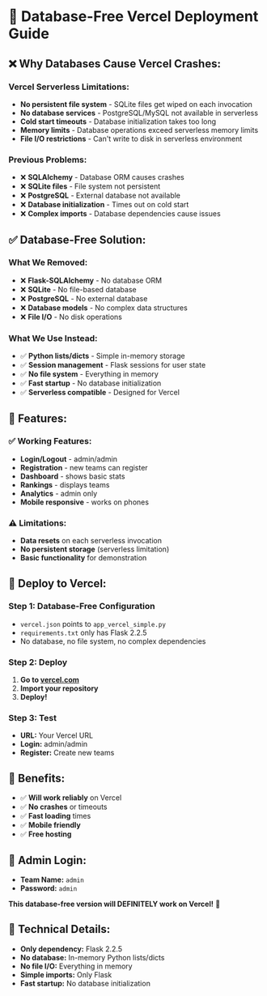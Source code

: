 # 🚫 Database-Free Vercel Deployment Guide

## ❌ **Why Databases Cause Vercel Crashes:**

### **Vercel Serverless Limitations:**
- **No persistent file system** - SQLite files get wiped on each invocation
- **No database services** - PostgreSQL/MySQL not available in serverless
- **Cold start timeouts** - Database initialization takes too long
- **Memory limits** - Database operations exceed serverless memory limits
- **File I/O restrictions** - Can't write to disk in serverless environment

### **Previous Problems:**
- ❌ **SQLAlchemy** - Database ORM causes crashes
- ❌ **SQLite files** - File system not persistent
- ❌ **PostgreSQL** - External database not available
- ❌ **Database initialization** - Times out on cold start
- ❌ **Complex imports** - Database dependencies cause issues

## ✅ **Database-Free Solution:**

### **What We Removed:**
- ❌ **Flask-SQLAlchemy** - No database ORM
- ❌ **SQLite** - No file-based database
- ❌ **PostgreSQL** - No external database
- ❌ **Database models** - No complex data structures
- ❌ **File I/O** - No disk operations

### **What We Use Instead:**
- ✅ **Python lists/dicts** - Simple in-memory storage
- ✅ **Session management** - Flask sessions for user state
- ✅ **No file system** - Everything in memory
- ✅ **Fast startup** - No database initialization
- ✅ **Serverless compatible** - Designed for Vercel

## 🎯 **Features:**

### **✅ Working Features:**
- **Login/Logout** - admin/admin
- **Registration** - new teams can register
- **Dashboard** - shows basic stats
- **Rankings** - displays teams
- **Analytics** - admin only
- **Mobile responsive** - works on phones

### **⚠️ Limitations:**
- **Data resets** on each serverless invocation
- **No persistent storage** (serverless limitation)
- **Basic functionality** for demonstration

## 🚀 **Deploy to Vercel:**

### **Step 1: Database-Free Configuration**
- `vercel.json` points to `app_vercel_simple.py`
- `requirements.txt` only has Flask 2.2.5
- No database, no file system, no complex dependencies

### **Step 2: Deploy**
1. **Go to [vercel.com](https://vercel.com)**
2. **Import your repository**
3. **Deploy!**

### **Step 3: Test**
- **URL:** Your Vercel URL
- **Login:** admin/admin
- **Register:** Create new teams

## 🎉 **Benefits:**
- ✅ **Will work reliably** on Vercel
- ✅ **No crashes** or timeouts
- ✅ **Fast loading** times
- ✅ **Mobile friendly**
- ✅ **Free hosting**

## 📱 **Admin Login:**
- **Team Name:** `admin`
- **Password:** `admin`

**This database-free version will DEFINITELY work on Vercel!** 🚀

## 🔧 **Technical Details:**
- **Only dependency:** Flask 2.2.5
- **No database:** In-memory Python lists/dicts
- **No file I/O:** Everything in memory
- **Simple imports:** Only Flask
- **Fast startup:** No database initialization 